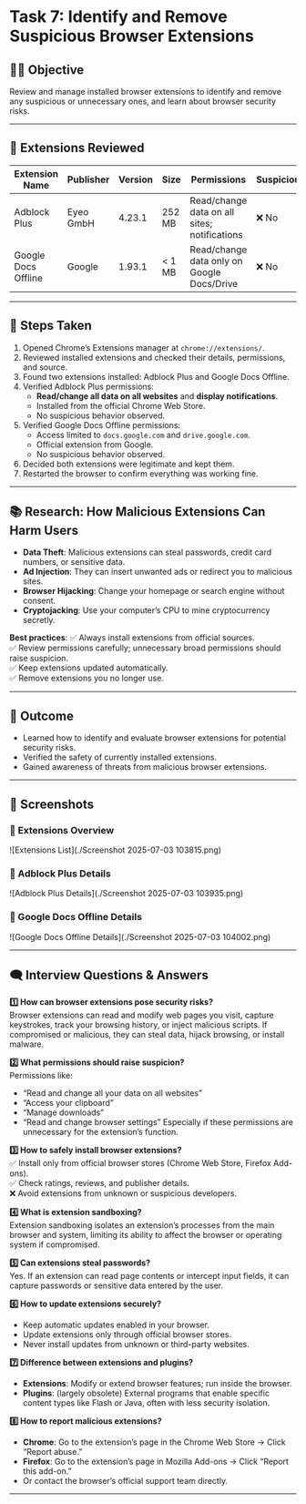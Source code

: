 # Task 7: Identify and Remove Suspicious Browser Extensions

## 👨‍💻 Objective
Review and manage installed browser extensions to identify and remove any suspicious or unnecessary ones, and learn about browser security risks.

---

## 🔎 Extensions Reviewed

| Extension Name       | Publisher  | Version | Size     | Permissions                                  | Suspicious? | Action Taken |
|----------------------|------------|---------|----------|---------------------------------------------|-------------|--------------|
| Adblock Plus         | Eyeo GmbH  | 4.23.1  | 252 MB   | Read/change data on all sites; notifications | ❌ No       | Kept         |
| Google Docs Offline  | Google     | 1.93.1  | < 1 MB   | Read/change data only on Google Docs/Drive   | ❌ No       | Kept         |

---

## 📌 Steps Taken
1. Opened Chrome’s Extensions manager at `chrome://extensions/`.
2. Reviewed installed extensions and checked their details, permissions, and source.
3. Found two extensions installed: Adblock Plus and Google Docs Offline.
4. Verified Adblock Plus permissions:
   - **Read/change all data on all websites** and **display notifications**.
   - Installed from the official Chrome Web Store.
   - No suspicious behavior observed.
5. Verified Google Docs Offline permissions:
   - Access limited to `docs.google.com` and `drive.google.com`.
   - Official extension from Google.
   - No suspicious behavior observed.
6. Decided both extensions were legitimate and kept them.
7. Restarted the browser to confirm everything was working fine.

---

## 📚 Research: How Malicious Extensions Can Harm Users
- **Data Theft**: Malicious extensions can steal passwords, credit card numbers, or sensitive data.
- **Ad Injection**: They can insert unwanted ads or redirect you to malicious sites.
- **Browser Hijacking**: Change your homepage or search engine without consent.
- **Cryptojacking**: Use your computer’s CPU to mine cryptocurrency secretly.

**Best practices**:
✅ Always install extensions from official sources.  
✅ Review permissions carefully; unnecessary broad permissions should raise suspicion.  
✅ Keep extensions updated automatically.  
✅ Remove extensions you no longer use.

---

## 📝 Outcome
- Learned how to identify and evaluate browser extensions for potential security risks.
- Verified the safety of currently installed extensions.
- Gained awareness of threats from malicious browser extensions.

---

## 📸 Screenshots

### 🔹 Extensions Overview
![Extensions List](./Screenshot 2025-07-03 103815.png)

### 🔹 Adblock Plus Details
![Adblock Plus Details](./Screenshot 2025-07-03 103935.png)

### 🔹 Google Docs Offline Details
![Google Docs Offline Details](./Screenshot 2025-07-03 104002.png)

---

## 🗨️ Interview Questions & Answers

**1️⃣ How can browser extensions pose security risks?**  
Browser extensions can read and modify web pages you visit, capture keystrokes, track your browsing history, or inject malicious scripts. If compromised or malicious, they can steal data, hijack browsing, or install malware.

**2️⃣ What permissions should raise suspicion?**  
Permissions like:
- “Read and change all your data on all websites”
- “Access your clipboard”
- “Manage downloads”
- “Read and change browser settings”
Especially if these permissions are unnecessary for the extension’s function.

**3️⃣ How to safely install browser extensions?**  
✅ Install only from official browser stores (Chrome Web Store, Firefox Add-ons).  
✅ Check ratings, reviews, and publisher details.  
❌ Avoid extensions from unknown or suspicious developers.

**4️⃣ What is extension sandboxing?**  
Extension sandboxing isolates an extension’s processes from the main browser and system, limiting its ability to affect the browser or operating system if compromised.

**5️⃣ Can extensions steal passwords?**  
Yes. If an extension can read page contents or intercept input fields, it can capture passwords or sensitive data entered by the user.

**6️⃣ How to update extensions securely?**  
- Keep automatic updates enabled in your browser.
- Update extensions only through official browser stores.
- Never install updates from unknown or third-party websites.

**7️⃣ Difference between extensions and plugins?**  
- **Extensions**: Modify or extend browser features; run inside the browser.
- **Plugins**: (largely obsolete) External programs that enable specific content types like Flash or Java, often with less security isolation.

**8️⃣ How to report malicious extensions?**  
- **Chrome**: Go to the extension’s page in the Chrome Web Store → Click “Report abuse.”
- **Firefox**: Go to the extension’s page in Mozilla Add-ons → Click “Report this add-on.”
- Or contact the browser’s official support team directly.

---

